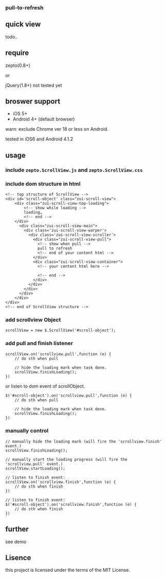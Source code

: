 ### pull-to-refresh

## quick view

todo..

## require

zepto(0.8+) 

or

jQuery(1.8+) not tested yet

## broswer support

- iOS 5+
- Android 4+ (default browser)

warn: exclude Chrome ver 18 or less on Android.

tested in iOS6 and Android 4.1.2

## usage

### include `zepto.ScrollView.js` and `zepto.ScrollView.css`

### include dom structure in html
    
    <!-- top structure of ScrollView -->
    <div id='scroll-object' class="zui-scroll-view">
        <div class="zui-scroll-view-top-loading">
            <!-- show while loading -->
            loading…
            <!-- end -->
        </div>
          <div class="zui-scroll-view-main">
            <div class='zui-scroll-view-warper'>
              <div class='zui-scroll-view-scroller'>
                <div class="zui-scroll-view-pull">
                  <!-- show when pull -->
                  pull to refresh
                  <!-- end of your content html -->
                </div>
                <div class="zui-scroll-view-container">
                  <!-- your content html here -->

                  <!-- end -->
                </div>
              </div>
            </div>
          </div>
        </div>
    </div>
    <!-- end of ScrollView structure -->

### add scrollview Object

    scrollView = new $.ScrollView('#scroll-object');

### add pull and finish listener
    
    scrollView.on('scrollview.pull',function (e) {
        // do sth when pull

        // hide the loading mark when task done.
        scrollView.finishLoading();
    })

or listen to dom event of scrollObject.

    $('#scroll-object').on('scrollview.pull',function (e) {
        // do sth when pull

        // hide the loading mark when task done.
        scrollView.finishLoading();
    })

### manually control

    // manually hide the loading mark (will fire the 'scrollview.finish' event.)
    scrollView.finishLoading();

    // manually start the loading progress (will fire the 'scrollview.pull' event.)
    scrollView.startLoading();

    // listen to finish event:
    scrollView.on('scrollview.finish',function (e) {
        // do sth when finish
    })

    // listen to finish event:
    $('#scroll-object').on('scrollview.finish',function (e) {
        // do sth when finish
    })

## further

see demo

## Lisence

this project is licensed under the terms of the MIT License.
